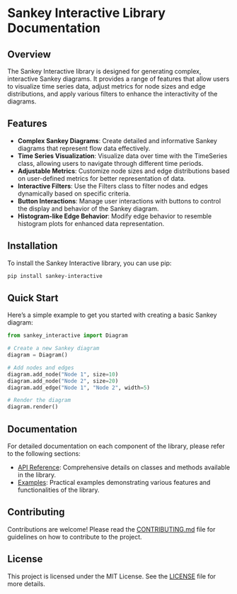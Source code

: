 # Sankey Interactive Library Documentation

## Overview

The Sankey Interactive library is designed for generating complex, interactive Sankey diagrams. It provides a range of features that allow users to visualize time series data, adjust metrics for node sizes and edge distributions, and apply various filters to enhance the interactivity of the diagrams.

## Features

- **Complex Sankey Diagrams**: Create detailed and informative Sankey diagrams that represent flow data effectively.
- **Time Series Visualization**: Visualize data over time with the TimeSeries class, allowing users to navigate through different time periods.
- **Adjustable Metrics**: Customize node sizes and edge distributions based on user-defined metrics for better representation of data.
- **Interactive Filters**: Use the Filters class to filter nodes and edges dynamically based on specific criteria.
- **Button Interactions**: Manage user interactions with buttons to control the display and behavior of the Sankey diagram.
- **Histogram-like Edge Behavior**: Modify edge behavior to resemble histogram plots for enhanced data representation.

## Installation

To install the Sankey Interactive library, you can use pip:

```bash
pip install sankey-interactive
```

## Quick Start

Here’s a simple example to get you started with creating a basic Sankey diagram:

```python
from sankey_interactive import Diagram

# Create a new Sankey diagram
diagram = Diagram()

# Add nodes and edges
diagram.add_node("Node 1", size=10)
diagram.add_node("Node 2", size=20)
diagram.add_edge("Node 1", "Node 2", width=5)

# Render the diagram
diagram.render()
```

## Documentation

For detailed documentation on each component of the library, please refer to the following sections:

- [API Reference](api/reference.md): Comprehensive details on classes and methods available in the library.
- [Examples](../examples): Practical examples demonstrating various features and functionalities of the library.

## Contributing

Contributions are welcome! Please read the [CONTRIBUTING.md](../CONTRIBUTING.md) file for guidelines on how to contribute to the project.

## License

This project is licensed under the MIT License. See the [LICENSE](../LICENSE) file for more details.